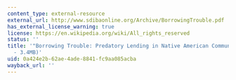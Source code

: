 ```yaml
---
content_type: external-resource
external_url: http://www.sdibaonline.org/Archive/BorrowingTrouble.pdf
has_external_license_warning: true
license: https://en.wikipedia.org/wiki/All_rights_reserved
status: ''
title: '"Borrowing Trouble: Predatory Lending in Native American Communities." (PDF
  - 3.4MB)'
uid: 0a424e2b-62ae-4ade-8841-fc9aa085acba
wayback_url: ''
---
```

